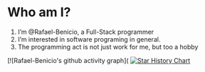 # Who am I?
1. I’m @Rafael-Benicio, a Full-Stack programmer
1. I’m interested in software programing in general. 
1. The programming act is not just work for me, but too a hobby

<!---
Rafael-Benicio/Rafael-Benicio is a ✨ special ✨ repository because its `README.md` (this file) appears on your GitHub profile.
You can click the Preview link to take a look at your changes.
--->

<!--  [![Twitter Badge](https://img.shields.io/badge/-@WilsonSousa_-00875f?style=flat-square&labelColor=00875f&logo=twitter&logoColor=white&link=https://twitter.com/WilsonSousa_)](https://twitter.com/WilsonSousa_) 
[![Linkedin Badge](https://img.shields.io/badge/-WilsonSousajr-00875f?style=flat-square&logo=Linkedin&logoColor=white&link=https://www.linkedin.com/in/wilsonsousajúnior/)]# # 
(https://www.linkedin.com/in/wilsonsousajúnior/) 
[![Gmail Badge](https://img.shields.io/badge/-wstechnology.br@gmail.com-00875f?style=flat-square&logo=Gmail&logoColor=white&link=mailto:wstechnology.br@gmail.com)](mailto:wstechnology.br@gmail.com)

 -->
[![Rafael-Benicio's github activity graph](
[![Star History Chart](https://api.star-history.com/svg?repos=Rafael-Benicio/github-readme-activity-graph&type=Timeline)](https://github.com/ashutosh00710/github-readme-activity-graph)
